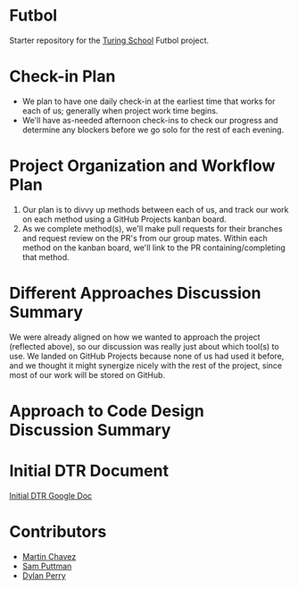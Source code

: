 # Futbol

Starter repository for the [Turing School](https://turing.io/) Futbol project.

# Check-in Plan
- We plan to have one daily check-in at the earliest time that works for each of us; generally when project work time begins.
- We'll have as-needed afternoon check-ins to check our progress and determine any blockers before we go solo for the rest of each evening.

# Project Organization and Workflow Plan
1. Our plan is to divvy up methods between each of us, and track our work on each method using a GitHub Projects kanban board. 
2. As we complete method(s), we'll make pull requests for their branches and request review on the PR's from our group mates. Within each method on the kanban board, we'll link to the PR containing/completing that method.

# Different Approaches Discussion Summary
We were already aligned on how we wanted to approach the project (reflected above), so our discussion was really just about which tool(s) to use. We landed on GitHub Projects because none of us had used it before, and we thought it might synergize nicely with the rest of the project, since most of our work will be stored on GitHub.

# Approach to Code Design Discussion Summary


# Initial DTR Document
[Initial DTR Google Doc](https://docs.google.com/document/d/1ktD4l23gz9cBI5GYLFajnZChYCnXUWl0Q7NdhxOkAZc/edit?usp=sharing)

# Contributors
- [Martin Chavez](https://github.com/Chavezgm)
- [Sam Puttman](https://github.com/SamPuttman)
- [Dylan Perry](https://github.com/Dylan-Perry)